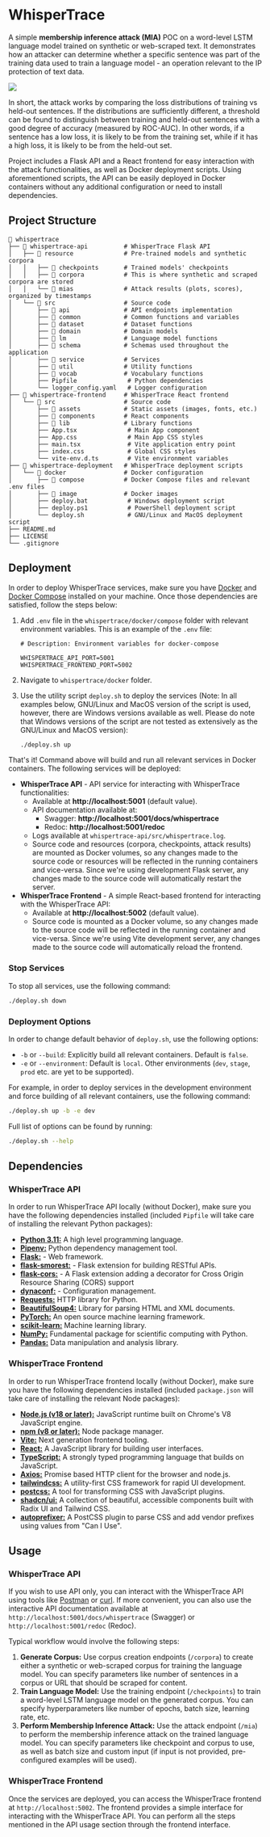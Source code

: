 # WhisperTrace

A simple **membership inference attack (MIA)** POC on a word-level LSTM language model trained on synthetic or web-scraped text. It demonstrates how an attacker can determine whether a specific sentence was part of the training data used to train a language model - an operation relevant to the IP protection of text data.

![](./whispertrace.png)

In short, the attack works by comparing the loss distributions of training vs held-out sentences. If the distributions are sufficiently different, a threshold can be found to distinguish between training and held-out sentences with a good degree of accuracy (measured by ROC-AUC). In other words, if a sentence has a low loss, it is likely to be from the training set, while if it has a high loss, it is likely to be from the held-out set.

Project includes a Flask API and a React frontend for easy interaction with the attack functionalities, as well as Docker deployment scripts. Using aforementioned scripts, the API can be easily deployed in Docker containers without any additional configuration or need to install dependencies.

## Project Structure

```
📁 whispertrace
├── 📁 whispertrace-api          # WhisperTrace Flask API
│   ├── 📁 resource              # Pre-trained models and synthetic corpora
│   │   ├── 📁 checkpoints       # Trained models' checkpoints
│   │   ├── 📁 corpora           # This is where synthetic and scraped corpora are stored
│   │   └── 📁 mias              # Attack results (plots, scores), organized by timestamps
│   └── 📁 src                   # Source code
│       ├── 📁 api               # API endpoints implementation
│       ├── 📁 common            # Common functions and variables
│       ├── 📁 dataset           # Dataset functions
│       ├── 📁 domain            # Domain models
│       ├── 📁 lm                # Language model functions
│       ├── 📁 schema            # Schemas used throughout the application
│       ├── 📁 service           # Services
│       ├── 📁 util              # Utility functions
│       ├── 📁 vocab             # Vocabulary functions
│       ├── Pipfile              # Python dependencies
│       └── logger_config.yaml   # Logger configuration
├── 📁 whispertrace-frontend     # WhisperTrace React frontend
│   └── 📁 src                   # Source code
│       ├── 📁 assets            # Static assets (images, fonts, etc.)
│       ├── 📁 components        # React components
│       ├── 📁 lib               # Library functions
│       ├── App.tsx              # Main App component
│       ├── App.css              # Main App CSS styles
│       ├── main.tsx             # Vite application entry point
│       ├── index.css            # Global CSS styles
│       └── vite-env.d.ts        # Vite environment variables
├── 📁 whispertrace-deployment   # WhisperTrace deployment scripts
│   └── 📁 docker                # Docker configuration
│       ├── 📁 compose           # Docker Compose files and relevant .env files
│       ├── 📁 image             # Docker images
│       ├── deploy.bat           # Windows deployment script
│       ├── deploy.ps1           # PowerShell deployment script
│       └── deploy.sh            # GNU/Linux and MacOS deployment script
├── README.md
├── LICENSE
└── .gitignore
```

## Deployment

In order to deploy WhisperTrace services, make sure you have [Docker](https://www.docker.com/get-started) and [Docker Compose](https://docs.docker.com/compose/install/) installed on your machine. Once those dependencies are satisfied, follow the steps below:

1. Add `.env` file in the `whispertrace/docker/compose` folder with relevant environment variables. This is an example of the `.env` file:

    ```env
    # Description: Environment variables for docker-compose

    WHISPERTRACE_API_PORT=5001
    WHISPERTRACE_FRONTEND_PORT=5002
    ```
2. Navigate to `whispertrace/docker` folder.
3. Use the utility script `deploy.sh` to deploy the services (Note: In all examples below, GNU/Linux and MacOS version of the script is used, however, there are Windows versions available as well. Please do note that Windows versions of the script are not tested as extensively as the GNU/Linux and MacOS version):

    ```bash
    ./deploy.sh up
    ```

That's it! Command above will build and run all relevant services in Docker containers. The following services will be deployed:

* **WhisperTrace API** - API service for interacting with WhisperTrace functionalities:
    + Available at **http://localhost:5001** (default value).
    + API documentation available at:
        - Swagger: **http://localhost:5001/docs/whispertrace**
        - Redoc: **http://localhost:5001/redoc**
    + Logs available at `whispertrace-api/src/whispertrace.log`.
    + Source code and resources (corpora, checkpoints, attack results) are mounted as Docker volumes, so any changes made to the source code or resources will be reflected in the running containers and vice-versa. Since we're using development Flask server, any changes made to the source code will automatically restart the server.
* **WhisperTrace Frontend** - A simple React-based frontend for interacting with the WhisperTrace API:
    + Available at **http://localhost:5002** (default value).
    + Source code is mounted as a Docker volume, so any changes made to the source code will be reflected in the running container and vice-versa. Since we're using Vite development server, any changes made to the source code will automatically reload the frontend.

### Stop Services

To stop all services, use the following command:

```bash
./deploy.sh down
```

### Deployment Options

In order to change default behavior of `deploy.sh`, use the following options:

* `-b` or `--build`: Explicitly build all relevant containers. Default is `false`.
* `-e` or `--environment`: Default is `local`. Other environments (`dev`, `stage`, `prod` etc. are yet to be supported).

For example, in order to deploy services in the development environment and force building of all relevant containers, use the following command:

```bash
./deploy.sh up -b -e dev
```

Full list of options can be found by running:

```bash
./deploy.sh --help
```

## Dependencies

### WhisperTrace API

In order to run WhisperTrace API locally (without Docker), make sure you have the following dependencies installed (included `Pipfile` will take care of installing the relevant Python packages):

* [**Python 3.11:**](https://www.python.org/downloads/release/python-3110/) A high level programming language.
* [**Pipenv:**](https://pipenv.pypa.io/en/latest/) Python dependency management tool.
* [**Flask:**](https://pypi.org/project/Flask/) - Web framework.
* [**flask-smorest:**](https://pypi.org/project/Flask-Smorest/) - Flask extension for building RESTful APIs.
* [**flask-cors:**](https://github.com/corydolphin/flask-cors) - A Flask extension adding a decorator for Cross Origin Resource Sharing (CORS) support
* [**dynaconf:**](https://pypi.org/project/dynaconf/) - Configuration management.
* [**Requests:**](https://docs.python-requests.org/en/latest/) HTTP library for Python.
* [**BeautifulSoup4:**](https://www.crummy.com/software/BeautifulSoup/bs4/doc/) Library for parsing HTML and XML documents.
* [**PyTorch:**](https://pytorch.org/) An open source machine learning framework.
* [**scikit-learn:**](https://scikit-learn.org/stable/) Machine learning library.
* [**NumPy:**](https://numpy.org/) Fundamental package for scientific computing with Python.
* [**Pandas:**](https://pandas.pydata.org/) Data manipulation and analysis library.

### WhisperTrace Frontend

In order to run WhisperTrace frontend locally (without Docker), make sure you have the following dependencies installed (included `package.json` will take care of installing the relevant Node packages):

* [**Node.js (v18 or later):**](https://nodejs.org/en/download/) JavaScript runtime built on Chrome's V8 JavaScript engine.
* [**npm (v8 or later):**](https://docs.npmjs.com/downloading-and-installing-node-js-and-npm) Node package manager.
* [**Vite:**](https://vitejs.dev/) Next generation frontend tooling.
* [**React:**](https://reactjs.org/) A JavaScript library for building user interfaces.
* [**TypeScript:**](https://www.typescriptlang.org/) A strongly typed programming language that builds on JavaScript.
* [**Axios:**](https://axios-http.com/) Promise based HTTP client for the browser and node.js.
* [**tailwindcss:**](https://tailwindcss.com/) A utility-first CSS framework for rapid UI development.
* [**postcss:**](https://postcss.org/) A tool for transforming CSS with JavaScript plugins.
* [**shadcn/ui:**](https://ui.shadcn.com/) A collection of beautiful, accessible components built with Radix UI and Tailwind CSS.
* [**autoprefixer:**](https://github.com/postcss/autoprefixer) A PostCSS plugin to parse CSS and add vendor prefixes using values from "Can I Use".

## Usage

### WhisperTrace API

If you wish to use API only, you can interact with the WhisperTrace API using tools like [Postman](https://www.postman.com/) or [curl](https://curl.se/). If more convenient, you can also use the interactive API documentation available at `http://localhost:5001/docs/whispertrace` (Swagger) or `http://localhost:5001/redoc` (Redoc).

Typical workflow would involve the following steps:

1. **Generate Corpus:** Use corpus creation endpoints (`/corpora`) to create either a synthetic or web-scraped corpus for training the language model. You can specify parameters like number of sentences in a corpus or URL that should be scraped for content.
2. **Train Language Model:** Use the training endpoint (`/checkpoints`) to train a word-level LSTM language model on the generated corpus. You can specify hyperparameters like number of epochs, batch size, learning rate, etc.
3. **Perform Membership Inference Attack:** Use the attack endpoint (`/mia`) to perform the membership inference attack on the trained language model. You can specify parameters like checkpoint and corpus to use, as well as batch size and custom input (if input is not provided, pre-configured examples will be used).

### WhisperTrace Frontend

Once the services are deployed, you can access the WhisperTrace frontend at `http://localhost:5002`. The frontend provides a simple interface for interacting with the WhisperTrace API. You can perform all the steps mentioned in the API usage section through the frontend interface.